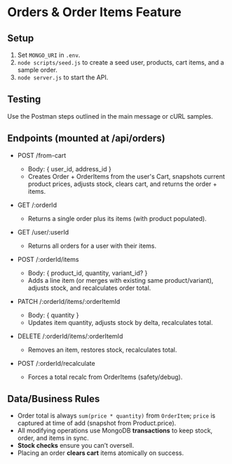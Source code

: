# Orders & Order Items Feature

## Setup

1. Set `MONGO_URI` in `.env`.
2. `node scripts/seed.js` to create a seed user, products, cart items, and a sample order.
3. `node server.js` to start the API.

## Testing

Use the Postman steps outlined in the main message or cURL samples.


## Endpoints (mounted at /api/orders)

- POST /from-cart
  - Body: { user_id, address_id }
  - Creates Order + OrderItems from the user's Cart, snapshots current product prices, adjusts stock, clears cart, and returns the order + items.

- GET /:orderId
  - Returns a single order plus its items (with product populated).

- GET /user/:userId
  - Returns all orders for a user with their items.

- POST /:orderId/items
  - Body: { product_id, quantity, variant_id? }
  - Adds a line item (or merges with existing same product/variant), adjusts stock, and recalculates order total.

- PATCH /:orderId/items/:orderItemId
  - Body: { quantity }
  - Updates item quantity, adjusts stock by delta, recalculates total.

- DELETE /:orderId/items/:orderItemId
  - Removes an item, restores stock, recalculates total.

- POST /:orderId/recalculate
  - Forces a total recalc from OrderItems (safety/debug).

## Data/Business Rules

- Order total is always `sum(price * quantity)` from `OrderItem`; `price` is captured at time of add (snapshot from Product.price).
- All modifying operations use MongoDB **transactions** to keep stock, order, and items in sync.
- **Stock checks** ensure you can’t oversell.
- Placing an order **clears cart** items atomically on success.


